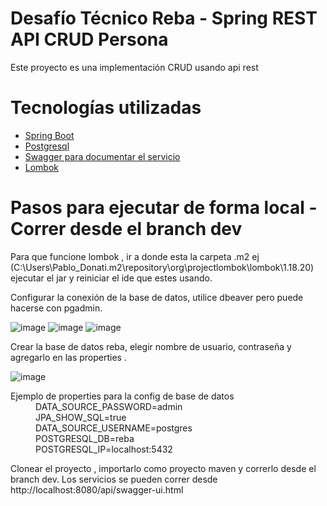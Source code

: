 # Desafío Técnico Reba - Spring REST API CRUD Persona

Este proyecto es una implementación CRUD usando api rest


# Tecnologías utilizadas

<ul>
  <li><a href="https://spring.io/projects/spring-boot">Spring Boot</a></li>
  <li><a href="https://www.postgresql.org/download/">Postgresql</a></li>
  <li>
<a href="https://swagger.io/">Swagger para documentar el servicio</a>
</li>
<li>
<a href="https://projectlombok.org/">Lombok</a>
</li>
</ul>  




# Pasos para ejecutar de forma local - Correr desde el branch dev

 Para que funcione lombok , ir a donde esta la carpeta .m2 ej (C:\Users\Pablo_Donati\.m2\repository\org\projectlombok\lombok\1.18.20) ejecutar el jar y reiniciar el   ide que estes usando.

 Configurar la conexión de la base de datos, utilice dbeaver pero puede hacerse con pgadmin.
 
 ![image](https://user-images.githubusercontent.com/18425978/219195517-49b0b44a-8892-424a-94e4-de6a87945df1.png)
 ![image](https://user-images.githubusercontent.com/18425978/219195903-3d166031-0634-47f9-b0d0-b368842d9ae0.png)
 ![image](https://user-images.githubusercontent.com/18425978/219196300-a7a24870-a6cc-4565-81be-2a9c99f34c20.png)
 
 Crear la base de datos reba, elegir nombre de usuario, contraseña y agregarlo en las properties .
 
 ![image](https://user-images.githubusercontent.com/18425978/219196594-78c541c4-435d-4b3d-aabb-007975498a84.png)

 
 <dl>  
  <dt>Ejemplo de properties para la config de base de datos</dt>
  <dd>DATA_SOURCE_PASSWORD=admin</dd>
  <dd> JPA_SHOW_SQL=true</dd>
  <dd> DATA_SOURCE_USERNAME=postgres</dd>
  <dd> POSTGRESQL_DB=reba</dd>
   <dd>POSTGRESQL_IP=localhost:5432</dd>
</dl>
 
Clonear el proyecto , importarlo como proyecto maven y correrlo desde el branch dev.
Los servicios se pueden correr desde http://localhost:8080/api/swagger-ui.html

 

 
 
 
 

